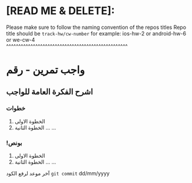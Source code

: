 # [READ ME & DELETE]:

Please make sure to follow the naming convention of the repos titles
Repo title should be `track-hw/cw-number` for example: 
ios-hw-2 or android-hw-6 or we-cw-4\
^^^^^^^^^^^^^^^^^^^^^^^^^^^^^^^^^^^^^^^^^^^^^^^^^^

# واجب تمرين - رقم
## اشرح الفكرة العامة للواجب
### خطوات 
1. الخطوة الاولى
2. الخطوة الثانية
...
...

### !بونص 
1. الخطوة الاولى
2. الخطوة الثانية
...
...

آخر موعد لرفع الكود  `git commit` 
dd/mm/yyyy
